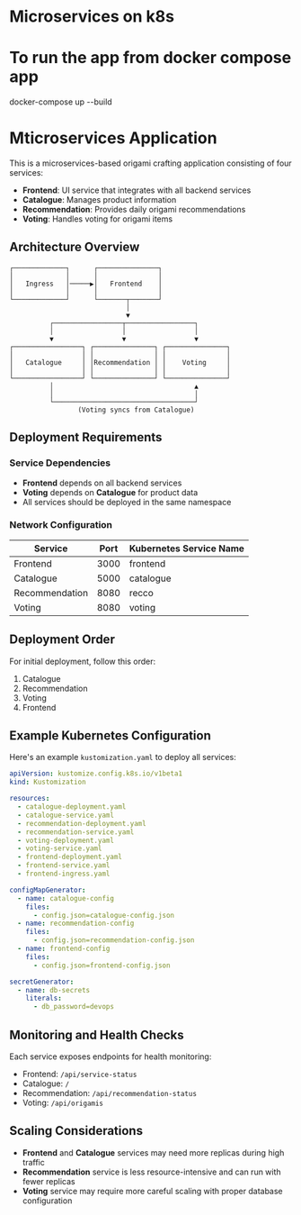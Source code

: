 # Microservices on k8s




# To run the app from docker compose app

docker-compose up --build

# Mticroservices Application

This is a microservices-based origami crafting application consisting of four services:

- **Frontend**: UI service that integrates with all backend services
- **Catalogue**: Manages product information
- **Recommendation**: Provides daily origami recommendations
- **Voting**: Handles voting for origami items

## Architecture Overview

```
┌─────────────┐      ┌───────────────┐
│             │      │               │
│   Ingress   │─────▶│   Frontend    │
│             │      │               │
└─────────────┘      └───────┬───────┘
                             │
                             ▼
          ┌─────────────────┬─────────────────┐
          │                 │                 │
          ▼                 ▼                 ▼
┌─────────────────┐ ┌───────────────┐ ┌───────────────┐
│                 │ │               │ │               │
│   Catalogue     │ │Recommendation │ │    Voting     │
│                 │ │               │ │               │
└─────────────────┘ └───────────────┘ └───────────────┘
          │                                   ▲
          │                                   │
          └───────────────────────────────────┘
                 (Voting syncs from Catalogue)
```

## Deployment Requirements

### Service Dependencies

- **Frontend** depends on all backend services
- **Voting** depends on **Catalogue** for product data
- All services should be deployed in the same namespace

### Network Configuration

| Service        | Port | Kubernetes Service Name |
| -------------- | ---- | ----------------------- |
| Frontend       | 3000 | frontend                |
| Catalogue      | 5000 | catalogue               |
| Recommendation | 8080 | recco                   |
| Voting         | 8080 | voting                  |

## Deployment Order

For initial deployment, follow this order:

1. Catalogue
2. Recommendation
3. Voting
4. Frontend

## Example Kubernetes Configuration

Here's an example `kustomization.yaml` to deploy all services:

```yaml
apiVersion: kustomize.config.k8s.io/v1beta1
kind: Kustomization

resources:
  - catalogue-deployment.yaml
  - catalogue-service.yaml
  - recommendation-deployment.yaml
  - recommendation-service.yaml
  - voting-deployment.yaml
  - voting-service.yaml
  - frontend-deployment.yaml
  - frontend-service.yaml
  - frontend-ingress.yaml

configMapGenerator:
  - name: catalogue-config
    files:
      - config.json=catalogue-config.json
  - name: recommendation-config
    files:
      - config.json=recommendation-config.json
  - name: frontend-config
    files:
      - config.json=frontend-config.json

secretGenerator:
  - name: db-secrets
    literals:
      - db_password=devops
```

## Monitoring and Health Checks

Each service exposes endpoints for health monitoring:

- Frontend: `/api/service-status`
- Catalogue: `/`
- Recommendation: `/api/recommendation-status`
- Voting: `/api/origamis`

## Scaling Considerations

- **Frontend** and **Catalogue** services may need more replicas during high traffic
- **Recommendation** service is less resource-intensive and can run with fewer replicas
- **Voting** service may require more careful scaling with proper database configuration
